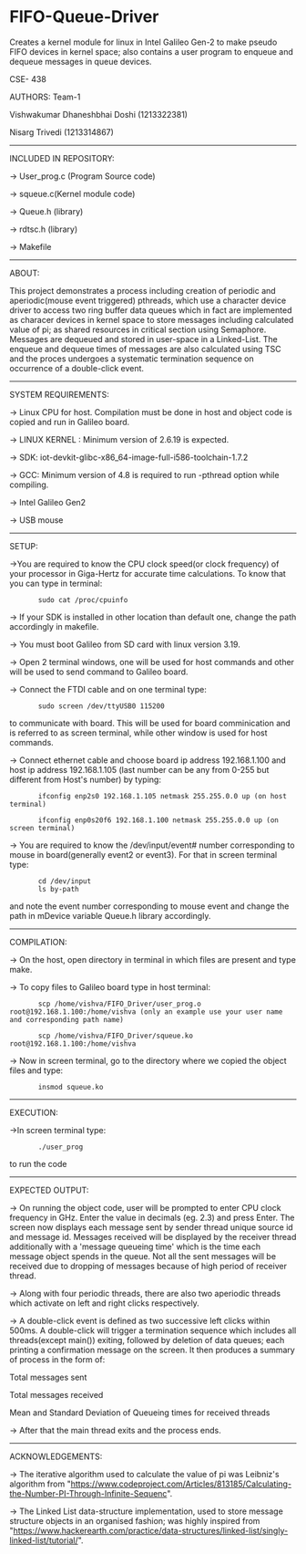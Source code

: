 # FIFO-Queue-Driver
Creates a kernel module for linux in Intel Galileo Gen-2 to make pseudo FIFO devices in kernel space; also contains a user program to enqueue and dequeue messages in queue devices.

CSE- 438

AUTHORS:  Team-1

Vishwakumar Dhaneshbhai Doshi (1213322381)

Nisarg Trivedi (1213314867)
_______________________________________________________________________________________________________________________________________________________________________________________________________

INCLUDED IN REPOSITORY:

-> User_prog.c (Program Source code)

-> squeue.c(Kernel module code)

-> Queue.h (library)

-> rdtsc.h (library)

-> Makefile 
_______________________________________________________________________________________________________________________________________________________________________________________________________

ABOUT: 

This project demonstrates a process including creation of periodic and aperiodic(mouse event triggered) pthreads, which use a character device driver to access two ring buffer data queues which in fact are implemented as characer devices in kernel space to store messages including calculated value of pi; as shared resources in critical section using Semaphore. Messages are dequeued and stored in user-space in a Linked-List. The enqueue and dequeue times of messages are also calculated using TSC and the proces undergoes a systematic termination sequence on occurrence of a double-click event. 
_______________________________________________________________________________________________________________________________________________________________________________________________________

SYSTEM REQUIREMENTS:

-> Linux CPU for host. Compilation must be done in host and object code is copied and run in Galileo board.

-> LINUX KERNEL : Minimum version of 2.6.19 is expected.

-> SDK: iot-devkit-glibc-x86_64-image-full-i586-toolchain-1.7.2

-> GCC: Minimum version of 4.8 is required to run -pthread option while compiling.

-> Intel Galileo Gen2

-> USB mouse
_______________________________________________________________________________________________________________________________________________________________________________________________________

SETUP:

->You are required to know the CPU clock speed(or clock frequency) of your processor in Giga-Hertz for accurate time calculations. To know that you can type in terminal:

           sudo cat /proc/cpuinfo

-> If your SDK is installed in other location than default one, change the path accordingly in makefile.

-> You must boot Galileo from SD card with linux version 3.19.

-> Open 2 terminal windows, one will be used for host commands and other will be used to send command to Galileo board.

-> Connect the FTDI cable and on one terminal type:

           sudo screen /dev/ttyUSB0 115200

 to communicate with board. This will be used for board comminication and is referred to as screen terminal, while other window is used for host commands. 

-> Connect ethernet cable and choose board ip address 192.168.1.100 and host ip address 192.168.1.105 (last number can be any from 0-255 but different from Host's number) by typing:

           ifconfig enp2s0 192.168.1.105 netmask 255.255.0.0 up (on host terminal)

           ifconfig enp0s20f6 192.168.1.100 netmask 255.255.0.0 up (on screen terminal)

-> You are required to know the /dev/input/event# number corresponding to mouse in board(generally event2 or event3). For that in screen terminal type:

           cd /dev/input
           ls by-path 

and note the event number corresponding to mouse event and change the path in mDevice variable Queue.h library accordingly.

_______________________________________________________________________________________________________________________________________________________________________________________________________

COMPILATION:

-> On the host, open directory in terminal in which files are present and type make.

-> To copy files to Galileo board type in host terminal:

           scp /home/vishva/FIFO_Driver/user_prog.o root@192.168.1.100:/home/vishva (only an example use your user name and corresponding path name)
 
           scp /home/vishva/FIFO_Driver/squeue.ko root@192.168.1.100:/home/vishva
 
 -> Now in screen terminal, go to the directory where we copied the object files and type:
 
           insmod squeue.ko
 
_______________________________________________________________________________________________________________________________________________________________________________________________________

EXECUTION:

->In screen terminal type:

           ./user_prog

 to run the code
_______________________________________________________________________________________________________________________________________________________________________________________________________

EXPECTED OUTPUT:

-> On running the object code, user will be prompted to enter CPU clock frequency in GHz. Enter the value in decimals (eg. 2.3) and press Enter. The screen now displays each message sent by sender thread unique source id and message id. Messages received will be displayed by the receiver thread additionally with a 'message queueing time' which is the time each message object spends in the queue. Not all the sent messages will be received due to dropping of messages because of high period of receiver thread. 

-> Along with four periodic threads, there are also two aperiodic threads which activate on left and right clicks respectively.

-> A double-click event is defined as two successive left clicks within 500ms. A double-click will trigger a termination sequence which includes all threads(except main()) exiting, followed by deletion of data queues; each printing a confirmation message on the screen. It then produces a summary of process in the form of:

Total messages sent

Total messages received

Mean and Standard Deviation of Queueing times for received threads 

-> After that the main thread exits and the process ends.
_______________________________________________________________________________________________________________________________________________________________________________________________________

ACKNOWLEDGEMENTS:

-> The iterative algorithm used to calculate the value of pi was Leibniz's algorithm from "https://www.codeproject.com/Articles/813185/Calculating-the-Number-PI-Through-Infinite-Sequenc".

-> The Linked List data-structure implementation, used to store message structure objects in an organised fashion; was highly inspired from "https://www.hackerearth.com/practice/data-structures/linked-list/singly-linked-list/tutorial/". 
